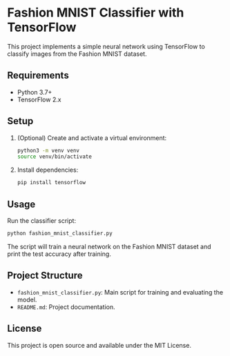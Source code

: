 # Fashion MNIST Classifier with TensorFlow

This project implements a simple neural network using TensorFlow to classify images from the Fashion MNIST dataset.

## Requirements
- Python 3.7+
- TensorFlow 2.x

## Setup
1. (Optional) Create and activate a virtual environment:
   ```bash
   python3 -m venv venv
   source venv/bin/activate
   ```
2. Install dependencies:
   ```bash
   pip install tensorflow
   ```

## Usage
Run the classifier script:
```bash
python fashion_mnist_classifier.py
```

The script will train a neural network on the Fashion MNIST dataset and print the test accuracy after training.

## Project Structure
- `fashion_mnist_classifier.py`: Main script for training and evaluating the model.
- `README.md`: Project documentation.

## License
This project is open source and available under the MIT License.
